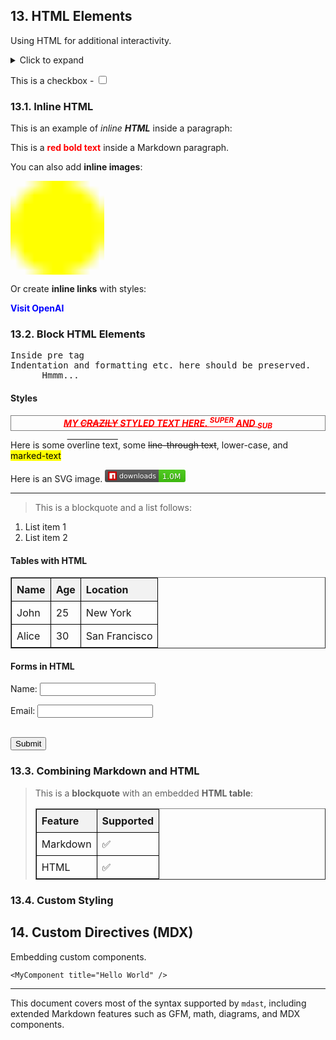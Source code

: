 ## 13. HTML Elements

Using HTML for additional interactivity.

<details>
  <summary>Click to expand</summary>
  This is hidden content.
</details>

This is a checkbox - <input type="checkbox" />

### 13.1. Inline HTML

This is an example of <em>inline <strong>HTML</strong> </em> inside a paragraph:

This is a <span style="color: red; font-weight: bold;">red bold text</span> inside a Markdown paragraph.

You can also add **inline images**:

<img src="data:image/png;base64,iVBORw0KGgoAAAANSUhEUgAAAAoAAAAKCAYAAACNMs+9AAAAYElEQVQYV2NkgIL//xmCgcxMIHaGCu0F0tMZGRnWgviMIAKoqANIlcM0odGtQMU1jEBFPkCJzTgUwYS9QAoPAHn2BBQeBCn8AFTET0DhR5IUEm21J9DabQQ9Q3TwEBvgACT3J/F3uWU/AAAAAElFTkSuQmCC" alt="Sample Image" width="150" height="150" style="border-radius: 10px;" />

Or create **inline links** with styles:

<a href="https://openai.com" target="_blank" style="color: blue; text-decoration: none; font-weight: bold;">Visit OpenAI</a>

<h3>13.2. Block HTML Elements</h3>

<pre>
Inside pre tag
Indentation and formatting etc. here should be preserved.
      Hmmm...
</pre>

#### Styles

<p style="color: red; border: 1px solid gray; text-align: center; font-weight: bold; font-style: oblique; text-decoration: underline; text-transform: uppercase;">My <s>crazily</s> styled text here. <sup>super</sup> and <sub>sub</sub> </p>

<p>Here is some <span style="text-decoration: overline;">overline text</span>, some <span style="text-decoration: line-through;">line-through text</span>, <span style="text-transform: lowercase;">lower-case</span>, and <mark>marked-text</mark></p>

<p>
Here is an SVG image.
<svg xmlns='http://www.w3.org/2000/svg' xmlns:xlink='http://www.w3.org/1999/xlink' width='129' height='20' aria-label='downloads: 1.0M'><linearGradient id='b' x2='0' y2='100%'><stop offset='0' stop-color='#bbb' stop-opacity='.1'/><stop offset='1' stop-opacity='.1'/></linearGradient><clipPath id='a'><rect width='129' height='20' fill='#fff' rx='3'/></clipPath><g clip-path='url(#a)'><path fill='#555' d='M0 0h86v20H0z'/><path fill='#4c1' d='M86 0h67v20H86z'/><path fill='url(#b)' d='M0 0h129v20H0z'/></g><g fill='#fff' font-family='Verdana,Geneva,DejaVu Sans,sans-serif' font-size='110' text-anchor='middle' text-rendering='geometricPrecision'><image xlink:href='data:image/svg+xml;base64,PHN2ZyB4bWxucz0iaHR0cDovL3d3dy53My5vcmcvMjAwMC9zdmciIHZpZXdCb3g9IjAgMCA0MCA0MCI+PHBhdGggZD0iTTAgMGg0MHY0MEgwVjB6IiBmaWxsPSIjY2IwMDAwIi8+PHBhdGggZmlsbD0iI2ZmZiIgZD0iTTcgN2gyNnYyNmgtN1YxNGgtNnYxOUg3eiIvPjwvc3ZnPg==' width='14' height='14' x='5' y='3'/><text x='525' y='150' fill='#010101' fill-opacity='.3' aria-hidden='true' textLength='590' transform='scale(.1)'>downloads</text><text x='525' y='140' textLength='590' transform='scale(.1)'>downloads</text><text x='978' y='142' fill='#010101' fill-opacity='.3' aria-hidden='true' transform='scale(.11)'>1.0M</text><text x='968' y='135' transform='scale(.11)'>1.0M</text></g></svg>
</p>

<hr />

<blockquote>This is a blockquote and a list follows:</blockquote>

<ol>
<li>List item 1</li>
<li>List item 2</li>
</ol>

#### Tables with HTML

<table border="1" cellspacing="0" cellpadding="10">
    <tr>
        <th>Name</th>
        <th>Age</th>
        <th>Location</th>
    </tr>
    <tr>
        <td>John</td>
        <td align="center">25</td>
        <td>New York</td>
    </tr>
    <tr>
        <td>Alice</td>
        <td>30</td>
        <td>San Francisco</td>
    </tr>
</table>

#### Forms in HTML

<form action="#" method="post">
  <p>
    <label for="name">Name:</label>
    <input type="text" id="name" name="name" />   
  </p>
  <p>
    <label for="email">Email:</label>
    <input type="email" id="email" name="email" />   
  </p>
  <br />
    <input type="submit" value="Submit" />
</form>

### 13.3. Combining Markdown and HTML

> This is a **blockquote** with an embedded **HTML table**:
>
> <table border="1">
>   <tr>
>     <th>Feature</th>
>     <th>Supported</th>
>   </tr>
>   <tr>
>     <td>Markdown</td>
>     <td>✅</td>
>   </tr>
>   <tr>
>     <td>HTML</td>
>     <td>✅</td>
>   </tr>
> </table>

### 13.4. Custom Styling

<style>
    table {
        border-collapse: collapse;
        width: 100%;
    }
    th, td {
        border: 1px solid black;
        padding: 8px;
        text-align: left;
    }
    th {
        background-color: #f2f2f2;
    }
</style>

## 14. Custom Directives (MDX)

Embedding custom components.

```mdx
<MyComponent title="Hello World" />
```

---

This document covers most of the syntax supported by `mdast`, including extended Markdown features such as GFM, math, diagrams, and MDX components.
